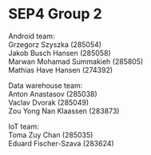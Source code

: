 # SEP4 Group 2

Android team:<br/>
Grzegorz Szyszka (285054)<br/>
Jakob Busch Hansen (285058)<br/>
Marwan Mohamad Summakieh (285805)<br/>
Mathias Have Hansen (274392)<br/>

Data warehouse team:<br/>
Anton Anastasov (285038)<br/>
Vaclav Dvorak (285049)<br/>
Zou Yong Nan Klaassen (283873)<br/>

IoT team:<br/>
Toma Zuy Chan (285035)<br/>
Eduard Fischer-Szava (283624)<br/>
